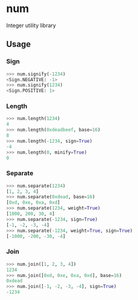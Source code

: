 # num
Integer utility library

## Usage

### Sign
```python
>>> num.signify(-1234)
<Sign.NEGATIVE: -1>
>>> num.signify(1234)
<Sign.POSITIVE: 1>
```

### Length
```python
>>> num.length(1234)
4
>>> num.length(0xdeadbeef, base=16)
8
>>> num.length(-1234, sign=True)
-4
>>> num.length(0, minify=True)
0
```

### Separate
```python
>>> num.separate(1234)
[1, 2, 3, 4]
>>> num.separate(0xdead, base=16)
[0xd, 0xe, 0xa, 0xd]
>>> num.separate(1234, weight=True)
[1000, 200, 30, 4]
>>> num.separate(-1234, sign=True)
[-1, -2, -3, -4]
>>> num.separate(-1234, weight=True, sign=True)
[-1000, -200, -30, -4]
```

### Join
```python
>>> num.join([1, 2, 3, 4])
1234
>>> num.join([0xd, 0xe, 0xa, 0xd], base=16)
0xdead
>>> num.join([-1, -2, -3, -4], sign=True) 
-1234
```